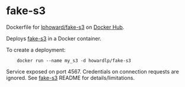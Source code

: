 fake-s3
=======

Dockerfile for
[lphoward/fake-s3](https://registry.hub.docker.com/u/lphoward/fake-s3/)
on [Docker Hub](https://registry.hub.docker.com).

Deploys [fake-s3](https://github.com/jubos/fake-s3) in a Docker container.

To create a deployment:

        docker run --name my_s3 -d howardlp/fake-s3

Service exposed on port 4567.  Credentials on connection requests are ignored.
See [fake-s3](https://github.com/jubos/fake-s3) README for details/limitations.
